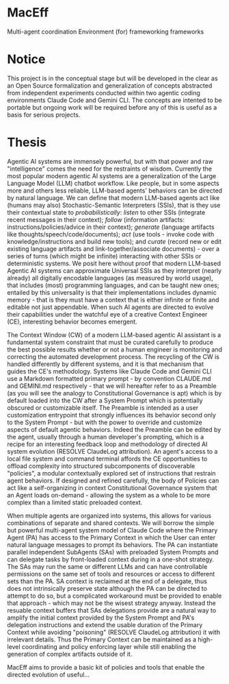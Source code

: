 # MacEff
Multi-agent coordination Environment (for) frameworking frameworks

# Notice
This project is in the conceptual stage but will be developed in the clear as an Open Source formalization and generalization of concepts abstracted from independent experiments conducted within two agentic coding environments Claude Code and Gemini CLI.  The concepts are intented to be portable but ongoing work will be required before any of this is useful as a basis for serious projects.  

# Thesis
Agentic AI systems are immensely powerful, but with that power and raw "intelligence" comes the need for the restraints of wisdom.  Currently the most popular modern agentic AI systems are a generalization of the Large Language Model (LLM) chatbot workflow.  Like people, but in some aspects more and others less reliable, LLM-based agents' behaviors can be directed by natural language.  We can define that modern LLM-based agents act like (humans may also) Stochastic-Semantic Interpreters (SSIs), that is they use their contextual state to *probabilistically*:  *listen* to other SSIs (integrate recent messages in their context); *follow* (information artifacts: instructions/policies/advice in their context); *generate* (language artifacts like thoughts/speech/code/documents); *act* (use tools - invoke code with knowledge/instructions and build new tools); and *curate* (record new or edit existing language artifacts and link-together/associate documents) - over a series of turns (which might be infinite) interacting with other SSIs or deterministic systems.  We posit here without proof that modern LLM-based Agentic AI systems can approximate Universal SSIs as they interpret (nearly already) all digitally encodable languages (as measured by world usage), that includes (most) programming languages, and can be taught new ones; entailed by this universality is that their implementations includes dynamic memory - that is they must have a context that is either infinite or finite and editable not just appendable.  When such AI agents are directed to evolve their capabilities under the watchful eye of a creative Context Engineer (CE), interesting behavior becomes emergent.  

The Context Window (CW) of a modern LLM-based agentic AI assistant is a fundamental system constraint that must be curated carefully to produce the best possible results whether or not a human engineer is monitoring and correcting the automated development process. The recycling of the CW is handled differently by different systems, and it is that mechanism that guides the CE's methodology.  Systems like Claude Code and Gemini CLI use a Markdown formatted primary prompt - by convention CLAUDE.md and GEMINI.md respectively - that we will hereafter refer to as a Preamble (as you will see the analogy to Constitutional Governance is apt) which is by default loaded into the CW after a System Prompt which is potentially obscured or customizable itself.  The Preamble is intended as a user customization entrypoint that strongly influences its behavior second only to the System Prompt - but with the power to override and customize aspects of default agentic behaviors.  Indeed the Preamble can be edited by the agent, usually through a human developer's prompting, which is a recipe for an interesting feedback loop and methodology of directed AI system evolution (RESOLVE ClaudeLog attribution).   An agent's access to a local file system and command terminal affords the CE opportunities to offload complexity into structured subcomponents of discoverable "policies", a modular contextually explored set of instructions that restrain agent behaviors.  If designed and refined carefully, the body of Policies can act like a self-organizing in context Constitutional Governance system that an Agent loads on-demand - allowing the system as a whole to be more complex than a limited static preloaded context.

When multiple agents are organized into systems, this allows for various combinations of separate and shared contexts.  We will borrow the simple but powerful multi-agent system model of Claude Code where the Primary Agent (PA) has access to the Primary Context in which the User can enter natural language messages to prompt its behaviors.  The PA can instantiate parallel independent SubAgents (SAs) with preloaded System Prompts and can delegate tasks by front-loaded context during in a one-shot strategy.  The SAs may run the same or different LLMs and can have controllable permissions on the same set of tools and resources or access to different sets than the PA.  SA context is reclaimed at the end of a delegate, thus does not intrinsically preserve state although the PA can be directed to attempt to do so, but a complicated workaround must be provided to enable that approach -  which may not be the wisest strategy anyway.  Instead the resuable context buffers that SAs delegations provide are a natural way to amplify the initial context provided by the System Prompt and PA's delegation instructions and extend the usable duration of the Primary Context while avoiding "poisoning" (RESOLVE ClaudeLog attribution) it with irrelevant details.  Thus the Primary Context can be maintained as a high-level coordinating and policy enforcing layer while still enabling the generation of complex artifacts outside of it.

MacEff aims to provide a basic kit of policies and tools that enable the directed evolution of useful... 
